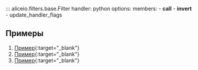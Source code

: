 ::: aliceio.filters.base.Filter
    handler: python
    options:
      members:
        - __call__
        - __invert__
        - update_handler_flags



## Примеры
1. [Пример](https://github.com/K1rL3s/aliceio/blob/examples/examples/filters.py){:target="_blank"}
2. [Пример](https://github.com/K1rL3s/aliceio/blob/examples/examples/custom_filter.py){:target="_blank"}
3. [Пример](https://github.com/K1rL3s/aliceio/blob/examples/examples/context_addition.py){:target="_blank"}
